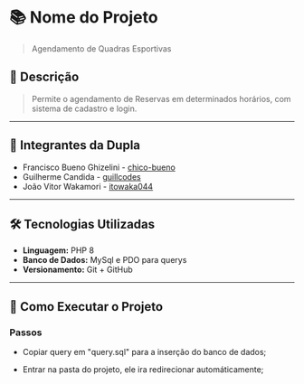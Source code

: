 
# 📚 Nome do Projeto

> Agendamento de Quadras Esportivas

## 🧾 Descrição

> Permite o agendamento de Reservas em determinados horários, com sistema de cadastro e login.

---

## 👥 Integrantes da Dupla

- Francisco Bueno Ghizelini - [chico-bueno](https://github.com/chico-bueno)
- Guilherme Candida - [guillcodes](https://github.com/guillcodes)
-  João Vitor Wakamori - [itowaka044](https://github.com/itowaka044)

---

## 🛠️ Tecnologias Utilizadas

- **Linguagem:** PHP 8
- **Banco de Dados:** MySql e PDO para querys
- **Versionamento:** Git + GitHub

---

## 🚀 Como Executar o Projeto

### Passos

- Copiar query em "query.sql" para a inserção do banco de dados;
  
- Entrar na pasta do projeto, ele ira redirecionar automáticamente;

